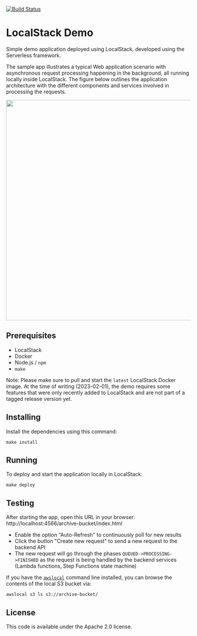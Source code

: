 [![Build Status](https://travis-ci.org/localstack/localstack-demo.svg?branch=master)](https://travis-ci.org/whummer/localstack-demo)

# LocalStack Demo

Simple demo application deployed using LocalStack, developed using the Serverless framework.

The sample app illustrates a typical Web application scenario with asynchronous request processing happening in the background, all running locally inside LocalStack. The figure below outlines the application architecture with the different components and services involved in processing the requests.

<img src="demo/web/architecture.png" style="width: 600px" />

## Prerequisites

* LocalStack
* Docker
* Node.js / `npm`
* `make`

Note: Please make sure to pull and start the `latest` LocalStack Docker image. At the time of writing (2023-02-01), the demo requires some features that were only recently added to LocalStack and are not part of a tagged release version yet.

## Installing

Install the dependencies using this command:
```
make install
```

## Running

To deploy and start the application locally in LocalStack:
```
make deploy
```

## Testing

After starting the app, open this URL in your browser: http://localhost:4566/archive-bucket/index.html

* Enable the option "Auto-Refresh" to continuously poll for new results
* Click the button "Create new request" to send a new request to the backend API
* The new request will go through the phases `QUEUED->PROCESSING->FINISHED` as the request is being handled by the backend services (Lambda functions, Step Functions state machine)

If you have the [`awslocal`](https://github.com/localstack/awscli-local) command line installed, you can browse the contents of the local S3 bucket via:
```
awslocal s3 ls s3://archive-bucket/
```

## License

This code is available under the Apache 2.0 license.
